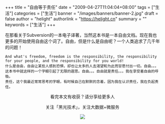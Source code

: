 +++
title = "自由等于责任"
date = "2009-04-27T11:04:04+08:00"
tags = ["生活"]
categories = ["生活"]
banner = "/images/banners/banner-2.jpg"
draft = false
author = "helight"
authorlink = "https://helight.cn"
summary = ""
keywords = ["生活"]
+++

在那看关于Subversion的一本电子译著，当然这本书是一本自由文档。现在我也更多的开始使用自由这个词了。自由，但是什么是自由呢？一个人类追求了几千年的问题！
<!--more-->
	And what's freedom, freedom is the responsibility, the responsibility for your people, and the responsibility for you world! 
	什么是自由，自由让某些人感到恐惧，却也让太多的人去渴望和为此而甘愿付出一切。自由。。。 这本书中就这样的一个字眼引起了无限的遐思。自由。。。自由就是责任。。。我在享受着自由的呼吸。
	责任，这个我最近常常思考的字眼，有时候自己在默默的念着，因为我在认识责任，我在负起责任。

<center>
看完本文有收获？请分享给更多人<br>

关注「黑光技术」，关注大数据+微服务<br>

![](/images/qrcode_helight_tech.jpg)
</center>
